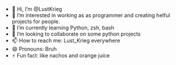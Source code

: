 - 👋 Hi, I’m @LustKrieg
- 👀 I’m interested in working as as programmer and creating helful projects for people.
- 🌱 I’m currently learning Python, zsh, bash
- 💞️ I’m looking to collaborate on some python projects
- 📫 How to reach me: Lust_Krieg everywhere
- 😄 Pronouns: Bruh
- ⚡ Fun fact: like nachos and orange juice

<!---
LustKrieg/LustKrieg is a ✨ special ✨ repository because its `README.md` (this file) appears on your GitHub profile.
You can click the Preview link to take a look at your changes.
--->
